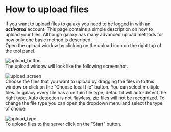 # How to upload files
If you want to upload files to galaxy you need to be logged in with an _**activated**_ account. This page contains a simple description on how to upload your files. Although galaxy has many advanced upload methods for now only one basic method is described.
<br />
Open the upload window by clicking on the upload icon on the right top of the tool panel.
<br />

![upload_button](https://github.com/naturalis/naturalis-galaxy-tutorials/blob/master/Upload%20files/img/upload_button.jpg)
<br />
The upload window will look like the following screenshot.
<br />

![upload_screen](https://github.com/naturalis/naturalis-galaxy-tutorials/blob/master/Upload%20files/img/upload_screen.jpg)
<br />
Choose the files that you want to upload by dragging the files in to this window or click on the "Choose local file" button. You can select multiple files. In galaxy every file has a certain file type, default it will auto-detect the right type. Auto detection is not flawless, zip files will not be recognized. To change the file type you can open the dropdown menu and select the type of choice.
<br />

![upload_type](https://github.com/naturalis/naturalis-galaxy-tutorials/blob/master/Upload%20files/img/upload_uploadedfiles.jpg)
<br />
To upload files to the server click on the "Start" button.

